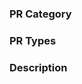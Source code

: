 <!-- TemplateReference: https://github.com/PaddlePaddle/Paddle/wiki/PULL-REQUEST-TEMPLATE--REFERENCE -->
<!-- Demo: https://github.com/PaddlePaddle/Paddle/pull/24810 -->

### PR Category
<!-- One of [ User Experience | Execute Infrastructure | Operator Mechanism | CINN | Custom Device | Performance Optimization | Distributed Strategy | Parameter Server | Communication Library | Auto Parallel | Inference | Environment Adaptation ] -->


### PR Types
<!-- One of [ New features | Bug fixes | Improvements | Performance | BC Breaking | Deprecations | Docs | Devs | Not User Facing | Security | Others ] -->


### Description
<!-- Describe what you’ve done -->

